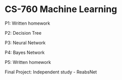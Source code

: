 # CS-760 Machine Learning

P1: Written homework

P2: Decision Tree

P3: Neural Network

P4: Bayes Network

P5: Written homework

Final Project: Independent study - ReabsNet
